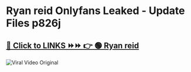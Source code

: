 
 # Ryan reid Onlyfans Leaked - Update Files p826j

## <h2><a href="https://clipsfans.com/Ryan_reid&ref=git">🔗 Click to LINKS ⏩⏩ 👉 🟢 Ryan reid </a></h2>

<a href="https://clipsfans.com/Ryan_reid&ref=git" rel="nofollow" data-target="animated-image.originalLink"><img src="https://i.ibb.co.com/xMMVF88/686577567.gif" alt="Viral Video Original" style="max-width: 100%; display: inline-block;" data-target="animated-image.originalImage"></a>

